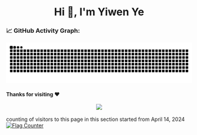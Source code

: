 <h1 align="center">Hi 👋, I'm Yiwen Ye</h1>

<!--   GitHub stats graph -->
### 📈 GitHub Activity Graph:

<!--   green snake -->
![BEPb's github activity graph](https://raw.githubusercontent.com/BEPb/BEPb/output/github-contribution-grid-snake.svg)
<!--   stats + languages -->


#### Thanks for visiting :heart:

<p align="center"> 
<img src="https://profile-counter.glitch.me/yeerwen/count.svg">  

counting of visitors to this page in this section started from April 14, 2024
<a href="https://info.flagcounter.com/YBXi"><img src="https://s11.flagcounter.com/countxl/YBXi/bg_FFFFFF/txt_000000/border_CCCCCC/columns_8/maxflags_56/viewers_0/labels_1/pageviews_1/flags_0/percent_0/" alt="Flag Counter" border="0"></a>


